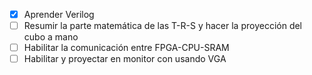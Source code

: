 - [x] Aprender Verilog
- [ ] Resumir la parte matemática de las T-R-S y hacer la proyección del cubo a mano
- [ ] Habilitar la comunicación entre FPGA-CPU-SRAM
- [ ] Habilitar y proyectar en monitor con usando VGA

